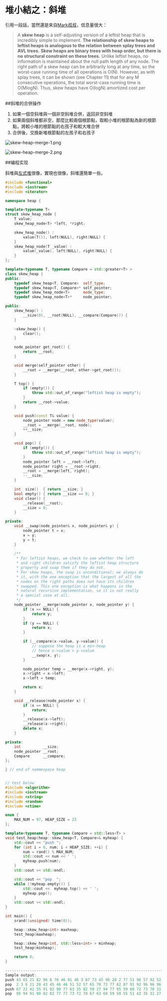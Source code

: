 堆小結之：斜堆
====
引用一段話，當然還是來自[Mark叔叔](http://users.cis.fiu.edu/~weiss/)，信息量很大：

> A **skew heap** is a self-adjusting version of a leftist heap that is incredibly simple to implement. **The relationship of skew heaps to leftist heaps is analogous to the relation between splay trees and AVL trees.** **Skew heaps are binary trees with heap order, but there is no structural constraint on these trees.** Unlike leftist heaps, no information is maintained about the null path length of any node. The right path of a skew heap can be arbitrarily long at any time, so the worst-case running time of all operations is O(N). However, as with splay trees, it can be shown (see Chapter 11) that for any M consecutive operations, the total worst-case running time is O(MlogN). Thus, skew heaps have O(logN) amortized cost per operation.

##斜堆的合併操作

1. 如果一個空斜堆與一個非空斜堆合併，返回非空斜堆
2. 如果兩個斜堆都非空，那麼比較兩個根節點，取較小堆的根節點為新的根節點，將較小堆的根節點的右孩子和較大堆合併
3. 合併後，交換新堆根節點的左孩子和右孩子

![skew-heap-merge-1.png](https://github.com/g7tianyi/my-acm-solutions/blob/master/images/skew-heap-1.png)

![skew-heap-merge-2.png](https://github.com/g7tianyi/my-acm-solutions/blob/master/images/skew-heap-2.png)

##编程实现

斜堆與[左式堆](https://github.com/g7tianyi/my-acm-solutions/blob/master/algo/heap-summary-leftist-heap.md)很像，實現也很像，斜堆還簡單一些。

```C++
#include <functional>
#include <iostream>
#include <iterator>

namespace heap {

template<typename T>
struct skew_heap_node {
    T value;
    skew_heap_node<T> *left, *right;

    skew_heap_node() :
        value(T()), left(NULL), right(NULL) {
    }
    skew_heap_node(T _value) :
        value(_value), left(NULL), right(NULL) {
    }
};

template<typename T, typename Compare = std::greater<T> >
class skew_heap {
public:
    typedef skew_heap<T, Compare>  self_type;
    typedef skew_heap<T, Compare>* self_pointer;
    typedef skew_heap_node<T>      node_type;
    typedef skew_heap_node<T>*     node_pointer;

public:
    skew_heap() :
        __size(0), __root(NULL), __compare(Compare()) {
    }

    ~skew_heap() {
        clear();
    }

    node_pointer get_root() {
        return __root;
    }

    void merge(self_pointer other) {
        __root = __merge(__root, other->get_root());
    }

    T top() {
        if (empty()) {
            throw std::out_of_range("leftist heap is empty");
        }
        return __root->value;
    }

    void push(const T& value) {
        node_pointer node = new node_type(value);
        __root = __merge(__root, node);
        ++__size;
    }

    void pop() {
        if (empty()) {
            throw std::out_of_range("leftist heap is empty");
        }
        node_pointer left = __root->left;
        node_pointer right = __root->right;
        __root = __merge(left, right);
        --__size;
    }

    int  size()  { return __size; }
    bool empty() { return __size == 0; }
    void clear() {
        __release(__root);
        __size = 0;
    }

private:
    void __swap(node_pointer& x, node_pointer& y) {
        node_pointer t = x;
        x = y;
        y = t;
    }
	
	/**
	 * For leftist heaps, we check to see whether the left
	 * and right children satisfy the leftist heap structure
	 * property and swap them if they do not.
	 * For skew heaps, the swap is unconditional; we always do
	 * it, with the one exception that the largest of all the
	 * nodes on the right paths does not have its children 
	 * swapped. This one exception is what happens in the
	 * natural recursive implementation, so it is not really
	 * a special case at all.
	 */
    node_pointer __merge(node_pointer x, node_pointer y) {
        if (x == NULL) {
            return y;
        }
        if (y == NULL) {
            return x;
        }

        if (__compare(x->value, y->value)) {
            // suppose the heap is a min-heap
            // hence x->value > y->value
            __swap(x, y);
        }

        node_pointer temp = __merge(x->right, y);
        x->right = x->left;
        x->left = temp;

        return x;
    }

    void __release(node_pointer x) {
        if (x == NULL) {
            return;
        }
        __release(x->left);
        __release(x->right);
        delete x;
    }

private:
    int          __size;
    node_pointer __root;
    Compare      __compare;
};

} // end of nammespace heap


// test below
#include <algorithm>
#include <iostream>
#include <string>
#include <random>
#include <ctime>

enum {
    MAX_NUM = 97, HEAP_SIZE = 23
};

template<typename T, typename Compare = std::less<T> >
void test_heap(heap::skew_heap<T, Compare>& myheap) {
    std::cout << "push ";
    for (int i = 0, num; i < HEAP_SIZE; ++i) {
        num = rand() % MAX_NUM;
        std::cout << num << ' ';
        myheap.push(num);
    }
    std::cout << std::endl;

    std::cout << "pop  ";
    while (!myheap.empty()) {
        std::cout <<  myheap.top() << ' ';
        myheap.pop();
    }
    std::cout << std::endl;
}

int main() {
    srand((unsigned) time(0));

    heap::skew_heap<int> maxheap;
    test_heap(maxheap);

    heap::skew_heap<int, std::less<int> > minheap;
    test_heap(minheap);

    return 0;
}

-------------------------------------------------------------------------
Sample output:
push 43 65 21 82 96 8 70 46 91 46 3 87 73 45 96 28 2 77 51 96 57 92 52 
pop  2 3 8 21 28 43 45 46 46 51 52 57 65 70 73 77 82 87 91 92 96 96 96 
push 67 22 42 55 91 82 90 77 63 35 82 58 27 94 77 95 59 60 72 73 70 31 51 
pop  95 94 91 90 82 82 77 77 73 72 70 67 63 60 59 58 55 51 42 35 31 27 22 
```
